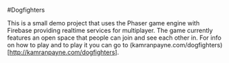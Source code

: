 #Dogfighters

This is a small demo project that uses the Phaser game engine with Firebase providing realtime services for multiplayer. The game currently features an open space that people can join and see each other in. For info on how to play and to play it you can go to (kamranpayne.com/dogfighters)[http://kamranpayne.com/dogfighters].
